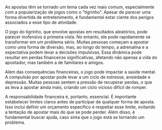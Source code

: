 As apostas têm se tornado um tema cada vez mais comum, especialmente com a popularização de jogos como o "tigrinho". Apesar de parecer uma forma divertida de entretenimento, é fundamental estar ciente dos perigos associados a esse tipo de atividade.

O jogo do tigrinho, que envolve apostas em resultados aleatórios, pode parecer inofensivo à primeira vista. No entanto, ele pode rapidamente se transformar em um problema sério. Muitas pessoas começam a apostar como uma forma de diversão, mas, ao longo do tempo, a adrenalina e a expectativa podem levar a decisões impulsivas. Essa dinâmica pode resultar em perdas financeiras significativas, afetando não apenas a vida do apostador, mas também a de familiares e amigos.

Além das consequências financeiras, o jogo pode impactar a saúde mental. A compulsão por apostar pode levar a um ciclo de estresse, ansiedade e depressão. Muitas pessoas sentem a pressão de recuperar perdas, o que as leva a apostar ainda mais, criando um ciclo vicioso difícil de romper.

A responsabilidade financeira é, portanto, essencial. É importante estabelecer limites claros antes de participar de qualquer forma de aposta. Isso inclui definir um orçamento específico e respeitar esse limite, evitando a tentação de apostar mais do que se pode perder. Além disso, é fundamental buscar ajuda, caso sinta que o jogo está se tornando um problema.
